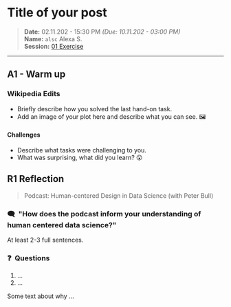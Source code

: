 # Title of your post
> **Date:** 02.11.202 - 15:30 PM *(Due: 10.11.202 - 03:00 PM)*  
> **Name:** `alsc` Alexa S.  
> **Session:** [01 Exercise](01_exercise)   
----

## A1 - Warm up

### Wikipedia Edits
* Briefly describe how you solved the last hand-on task.
* Add an image of your plot here and describe what you can see. 🖼️ 

#### Challenges
* Describe what tasks were challenging to you.
* What was surprising, what did you learn? 😮 

## R1 Reflection
> Podcast: Human-centered Design in Data Science (with Peter Bull)


### 🗨️&nbsp; "How does the podcast inform your understanding of human centered data science?"  
At least 2-3 full sentences.

### ❓&nbsp; Questions 
1. ...
1. ...

Some text about why ...